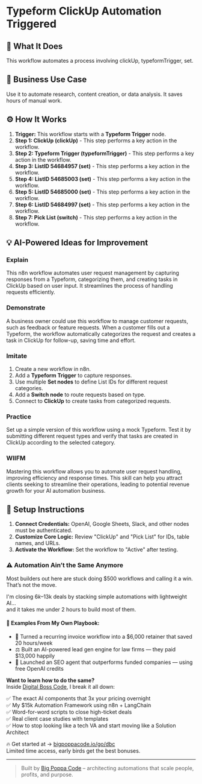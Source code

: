 # Typeform ClickUp Automation Triggered

## 🚀 What It Does
This workflow automates a process involving clickUp, typeformTrigger, set.

## 💼 Business Use Case
Use it to automate research, content creation, or data analysis. It saves hours of manual work.

## ⚙️ How It Works
1.  **Trigger:** This workflow starts with a **Typeform Trigger** node.
2. **Step 1: ClickUp (clickUp)** - This step performs a key action in the workflow.
3. **Step 2: Typeform Trigger (typeformTrigger)** - This step performs a key action in the workflow.
4. **Step 3: ListID 54684957 (set)** - This step performs a key action in the workflow.
5. **Step 4: ListID 54685003 (set)** - This step performs a key action in the workflow.
6. **Step 5: ListID 54685000 (set)** - This step performs a key action in the workflow.
7. **Step 6: ListID 54684997 (set)** - This step performs a key action in the workflow.
8. **Step 7: Pick List (switch)** - This step performs a key action in the workflow.

## 💡 AI-Powered Ideas for Improvement
### Explain
This n8n workflow automates user request management by capturing responses from a Typeform, categorizing them, and creating tasks in ClickUp based on user input. It streamlines the process of handling requests efficiently.

### Demonstrate
A business owner could use this workflow to manage customer requests, such as feedback or feature requests. When a customer fills out a Typeform, the workflow automatically categorizes the request and creates a task in ClickUp for follow-up, saving time and effort.

### Imitate
1. Create a new workflow in n8n.
2. Add a **Typeform Trigger** to capture responses.
3. Use multiple **Set nodes** to define List IDs for different request categories.
4. Add a **Switch node** to route requests based on type.
5. Connect to **ClickUp** to create tasks from categorized requests.

### Practice
Set up a simple version of this workflow using a mock Typeform. Test it by submitting different request types and verify that tasks are created in ClickUp according to the selected category.

### WIIFM
Mastering this workflow allows you to automate user request handling, improving efficiency and response times. This skill can help you attract clients seeking to streamline their operations, leading to potential revenue growth for your AI automation business.

## 🔧 Setup Instructions
1. **Connect Credentials:** OpenAI, Google Sheets, Slack, and other nodes must be authenticated.
2. **Customize Core Logic:** Review "ClickUp" and "Pick List" for IDs, table names, and URLs.
3. **Activate the Workflow:** Set the workflow to "Active" after testing.

### ⚠️ Automation Ain’t the Same Anymore

Most builders out here are stuck doing $500 workflows and calling it a win.  
That’s not the move.  

I'm closing $6k–$13k deals by stacking simple automations with lightweight AI...  
and it takes me under 2 hours to build most of them.

#### 🧠 Examples From My Own Playbook:
- 🔁 Turned a recurring invoice workflow into a $6,000 retainer that saved 20 hours/week  
- ⚖️ Built an AI-powered lead gen engine for law firms — they paid $13,000 happily  
- 🚀 Launched an SEO agent that outperforms funded companies — using free OpenAI credits  

**Want to learn how to do the same?**  
Inside [Digital Boss Code](https://bigpoppacode.io/go/dbc), I break it all down:

✅ The exact AI components that 3x your pricing overnight  
✅ My $15k Automation Framework using n8n + LangChain  
✅ Word-for-word scripts to close high-ticket deals  
✅ Real client case studies with templates  
✅ How to stop looking like a tech VA and start moving like a Solution Architect  

🔥 Get started at → [bigpoppacode.io/go/dbc](https://bigpoppacode.io/go/dbc)  
Limited time access, early birds get the best bonuses.

---
> Built by [Big Poppa Code](https://bigpoppacode.io) – architecting automations that scale people, profits, and purpose.
